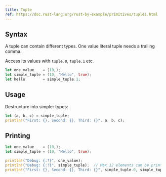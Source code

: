 ```yaml
---
title: Tuple
ref: https://doc.rust-lang.org/rust-by-example/primitives/tuples.html
---
```


## Syntax

A tuple can contain different types.
One value literal tuple needs a trailing comma.

Access its values with `tuple.0`, `tuple.1` etc.

```rust
let one_value    = (10,);
let simple_tuple = (10, "Hello", true);
let hello        = simple_tuple.1;
```

## Usage

Destructure into simpler types:

```rust
let (a, b, c) = simple_tuple;
println!("First: {}, Second: {}, Third: {}", a, b, c);
```

## Printing

```rust
let one_value    = (10,);
let simple_tuple = (10, "Hello", true);

println!("Debug: {:?}", one_value);
println!("Debug: {:?}", simple_tuple);  // Max 12 elements can be printed
println!("First: {}, Second: {}, Third: {}", simple_tuple.0, simple_tuple.1, simple_tuple.2);
```
